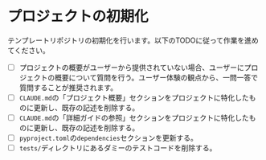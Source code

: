 # プロジェクトの初期化

テンプレートリポジトリの初期化を行います。以下のTODOに従って作業を進めてください。

- [ ] プロジェクトの概要がユーザーから提供されていない場合、ユーザーにプロジェクトの概要について質問を行う。ユーザー体験の観点から、一問一答で質問することが推奨されます。
- [ ] `CLAUDE.md`の「プロジェクト概要」セクションをプロジェクトに特化したものに更新し、既存の記述を削除する。
- [ ] `CLAUDE.md`の「詳細ガイドの参照」セクションをプロジェクトに特化したものに更新し、既存の記述を削除する。
- [ ] `pyproject.toml`の`dependencies`セクションを更新する。
- [ ] `tests/`ディレクトリにあるダミーのテストコードを削除する。
